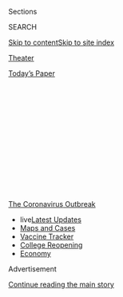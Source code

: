 <div id="app">

<div>

<div>

<div>

<div class="NYTAppHideMasthead css-1q2w90k e1suatyy0">

<div class="section css-ui9rw0 e1suatyy2">

<div class="css-eph4ug er09x8g0">

<div class="css-6n7j50">

</div>

<span class="css-1dv1kvn">Sections</span>

<div class="css-10488qs">

<span class="css-1dv1kvn">SEARCH</span>

</div>

[Skip to content](#site-content)[Skip to site
index](#site-index)

</div>

<div id="masthead-section-label" class="css-1wr3we4 eaxe0e00">

[Theater](https://www.nytimes3xbfgragh.onion/section/theater)

</div>

<div class="css-10698na e1huz5gh0">

</div>

</div>

<div id="masthead-bar-one" class="section hasLinks css-15hmgas e1csuq9d3">

<div class="css-uqyvli e1csuq9d0">

</div>

<div class="css-1uqjmks e1csuq9d1">

</div>

<div class="css-9e9ivx">

[](https://myaccount.nytimes3xbfgragh.onion/auth/login?response_type=cookie&client_id=vi)

</div>

<div class="css-1bvtpon e1csuq9d2">

[Today’s
Paper](https://www.nytimes3xbfgragh.onion/section/todayspaper)

</div>

</div>

</div>

</div>

<div data-aria-hidden="false">

<div id="site-content" data-role="main">

<div>

<div class="css-1aor85t" style="opacity:0.000000001;z-index:-1;visibility:hidden">

<div class="css-1hqnpie">

<div class="css-epjblv">

<span class="css-17xtcya">[Theater](/section/theater)</span><span class="css-x15j1o">|</span><span class="css-fwqvlz">Wynn
Handman, Influential Director and Teacher, Dies at
97</span>

</div>

<div class="css-k008qs">

<div class="css-1iwv8en">

<span class="css-18z7m18"></span>

<div>

</div>

</div>

<span class="css-1n6z4y">https://nyti.ms/3badClK</span>

<div class="css-1705lsu">

<div class="css-4xjgmj">

<div class="css-4skfbu" data-role="toolbar" data-aria-label="Social Media Share buttons, Save button, and Comments Panel with current comment count" data-testid="share-tools">

  - 
  - 
  - 
  - 
    
    <div class="css-6n7j50">
    
    </div>

  - 

</div>

</div>

</div>

</div>

</div>

</div>

<div id="NYT_TOP_BANNER_REGION" class="css-13pd83m">

<div>

<div id="styln-prism-menu-1592847958612" class="section interactive-content interactive-size-medium css-1edisqu">

<div class="css-17ih8de interactive-body">

<div id="scroll-container" class="css-1gj85ro">

[<span class="styln-title-wrap"><span class="css-1pje3qr">The
Coronavirus</span><span class="css-1pje3qr">
Outbreak</span></span>](https://www.nytimes3xbfgragh.onion/news-event/coronavirus?action=click&pgtype=Article&state=default&region=TOP_BANNER&context=storylines_menu)

  - <span class="css-kqxiym" data-emphasize="true">live</span>[Latest
    Updates](https://www.nytimes3xbfgragh.onion/2020/08/04/world/coronavirus-covid-19.html?action=click&pgtype=Article&state=default&region=TOP_BANNER&context=storylines_menu)
  - [Maps and
    Cases](https://www.nytimes3xbfgragh.onion/interactive/2020/us/coronavirus-us-cases.html?action=click&pgtype=Article&state=default&region=TOP_BANNER&context=storylines_menu)
  - [Vaccine
    Tracker](https://www.nytimes3xbfgragh.onion/interactive/2020/science/coronavirus-vaccine-tracker.html?action=click&pgtype=Article&state=default&region=TOP_BANNER&context=storylines_menu)
  - [College
    Reopening](https://www.nytimes3xbfgragh.onion/2020/08/02/us/covid-college-reopening.html?action=click&pgtype=Article&state=default&region=TOP_BANNER&context=storylines_menu)
  - [Economy](https://www.nytimes3xbfgragh.onion/live/2020/08/03/business/stock-market-today-coronavirus?action=click&pgtype=Article&state=default&region=TOP_BANNER&context=storylines_menu)

</div>

</div>

</div>

</div>

</div>

<div id="top-wrapper" class="css-1sy8kpn">

<div id="top-slug" class="css-l9onyx">

Advertisement

</div>

[Continue reading the main
story](#after-top)

<div class="ad top-wrapper" style="text-align:center;height:100%;display:block;min-height:250px">

<div id="top" class="place-ad" data-position="top" data-size-key="top">

</div>

</div>

<div id="after-top">

</div>

</div>

<div>

<div id="sponsor-wrapper" class="css-1hyfx7x">

<div id="sponsor-slug" class="css-19vbshk">

Supported by

</div>

[Continue reading the main
story](#after-sponsor)

<div id="sponsor" class="ad sponsor-wrapper" style="text-align:center;height:100%;display:block">

</div>

<div id="after-sponsor">

</div>

</div>

<div class="css-186x18t">

Those We’ve Lost

</div>

<div class="css-1vkm6nb ehdk2mb0">

# Wynn Handman, Influential Director and Teacher, Dies at 97

</div>

At the American Place Theater, he championed new works. In his acting
classes, he nurtured countless future stars. His death was related to
the coronavirus.

<div class="css-79elbk" data-testid="photoviewer-wrapper">

<div class="css-z3e15g" data-testid="photoviewer-wrapper-hidden">

</div>

<div class="css-1a48zt4 ehw59r15" data-testid="photoviewer-children">

![<span class="css-16f3y1r e13ogyst0" data-aria-hidden="true">Wynn
Handman onstage at the American Place Theater in 1971. “I was drawn to
challenging plays, plays that would not succeed commercially and
therefore needed a home,” Mr. Handman, a founder of the theater, said in
2013.</span><span class="css-cnj6d5 e1z0qqy90" itemprop="copyrightHolder"><span class="css-1ly73wi e1tej78p0">Credit...</span><span><span>Martha
Holmes</span></span></span>](https://static01.graylady3jvrrxbe.onion/images/2020/04/19/obituaries/19handman-obit1/merlin_171555627_1dcbf573-0ea1-41d9-83b6-547de257bf2e-articleLarge.jpg?quality=75&auto=webp&disable=upscale)

</div>

</div>

<div class="css-18e8msd">

<div class="css-vp77d3 epjyd6m0">

<div class="css-hus3qt ey68jwv0" data-aria-hidden="true">

[![Neil
Genzlinger](https://static01.graylady3jvrrxbe.onion/images/2018/06/13/multimedia/author-neil-genzlinger/author-neil-genzlinger-thumbLarge.jpg
"Neil Genzlinger")](https://www.nytimes3xbfgragh.onion/by/neil-genzlinger)

</div>

<div class="css-1baulvz">

By [<span class="css-1baulvz last-byline" itemprop="name">Neil
Genzlinger</span>](https://www.nytimes3xbfgragh.onion/by/neil-genzlinger)

</div>

</div>

  - 
    
    <div class="css-ld3wwf e16638kd2">
    
    Published April 14, 2020Updated April 16,
    2020
    
    </div>

  - 
    
    <div class="css-4xjgmj">
    
    <div class="css-pvvomx" data-role="toolbar" data-aria-label="Social Media Share buttons, Save button, and Comments Panel with current comment count" data-testid="share-tools">
    
      - 
      - 
      - 
      - 
        
        <div class="css-6n7j50">
        
        </div>
    
      - 
    
    </div>
    
    </div>

</div>

</div>

<div class="section meteredContent css-1r7ky0e" name="articleBody" itemprop="articleBody">

<div class="css-1fanzo5 StoryBodyCompanionColumn">

<div class="css-53u6y8">

*This obituary is part of a series about* [*people who have died in the
coronavirus
pandemic*](https://www.nytimes3xbfgragh.onion/series/people-who-have-died-of-the-coronavirus)*.*

Wynn Handman, a director and acting teacher who shaped the careers of
Dustin Hoffman, Joel Grey, Faye Dunaway, Richard Gere and other stars in
his acting classes and at the influential American Place Theater in
Manhattan, which he co-founded, died on Saturday at his home in
Manhattan. He was 97.

His daughter Laura Handman said the cause was pneumonia related to the
coronavirus.

</div>

</div>

<div>

</div>

<div class="css-1fanzo5 StoryBodyCompanionColumn">

<div class="css-53u6y8">

In addition to mentoring actors, Mr. Handman was an advocate of new
American plays and those who wrote them.

</div>

</div>

<div class="css-1fanzo5 StoryBodyCompanionColumn">

<div class="css-53u6y8">

He founded the American Place Theater in 1963 with Michael Tolan, an
actor, and Sidney Lanier, vicar of St. Clement’s Episcopal Church on
West 46th Street in Manhattan, where the theater was located in its
early years. Their mission was to promote new voices, approaches and
subjects, an alternative to the often constricted commercial offerings
nearby in the Broadway houses.

</div>

</div>

<div class="css-79elbk" data-testid="photoviewer-wrapper">

<div class="css-z3e15g" data-testid="photoviewer-wrapper-hidden">

</div>

<div class="css-1a48zt4 ehw59r15" data-testid="photoviewer-children">

![<span class="css-16f3y1r e13ogyst0" data-aria-hidden="true">Mr.
Handman with Richard Gere, one of the many future stars he taught or
mentored, in 1979. Among the others were Faye Dunaway, Dustin Hoffman
and Joel
Grey.</span><span class="css-cnj6d5 e1z0qqy90" itemprop="copyrightHolder"><span class="css-1ly73wi e1tej78p0">Credit...</span><span>Martha
Holmes</span></span>](https://static01.graylady3jvrrxbe.onion/images/2020/04/19/obituaries/19handman-obit2/merlin_171554691_9b2f8dd2-619e-457e-a68e-7bf7f7c20930-articleLarge.jpg?quality=75&auto=webp&disable=upscale)

</div>

</div>

<div class="css-1fanzo5 StoryBodyCompanionColumn">

<div class="css-53u6y8">

“As a producer, Wynn brought the Greenwich Village theater revolution to
spitting distance from Broadway, which, as far as he was concerned, was
the enemy,” the theater journalist Jeremy Gerard, author of [“Wynn Place
Show: A Biased History of the Rollicking Life & Extreme Times of Wynn
Handman and The American Place
Theatre”](https://www.americantheatre.org/2014/06/14/wynn-place-show-honors-the-career-of-producer-wynn-handman-2/)
(2013), said by email. The theater, he said, “shocked audiences — and
many critics — with early plays by downtown anarchists (Sam Shepard),
Black Power militants (Ed Bullins) and emerging feminists (María Irene
Fornés).”

Mr. Handman, who served as artistic director of the theater — which was
still producing plays into this century — admitted that he wasn’t
chasing the kind of success most producers and directors craved.

“I was drawn to challenging plays, plays that would not succeed
commercially and therefore needed a home,” [he told The New York Times
in 2013](https://www.nytimes3xbfgragh.onion/2013/12/26/arts/former-students-and-wynn-place-show-praise-wynn-handman.html).
“It was never in my mind to do a play that would become a hit. But
that’s what most New York theaters are all about today.”

His greatest hits, it might be said, were the actors who came through
his classes, which he began teaching in the 1950s. Other acting
teachers, like Lee Strasberg, may have been better known, but Mr.
Handman’s workshop, for years held in a cramped space near Carnegie
Hall, was just as intense.

</div>

</div>

<div class="css-1fanzo5 StoryBodyCompanionColumn">

<div class="css-53u6y8">

“It was a lot of technique, truth, moment-to-moment, how to listen,
improv,” Burt Reynolds, a student early in his career, [told The New
York
Times](https://www.nytimes3xbfgragh.onion/1981/03/29/magazine/burt-reynolds-going-beyond-macho.html?searchResultPosition=5)
in 1981.

In the 2019 documentary [“It Takes a
Lunatic,”](https://www.netflix.com/title/81078456) directed by Billy
Lyons, the actress Marianne Leone Cooper recalled, “He worked with me
for six months on nothing but stillness.”

James Caan, another of the many actors who paid tribute in the
documentary, remembered serious work seriously tackled. “We didn’t spend
a lot of time being trees, you know what I mean?” he said in the
film.

</div>

</div>

<div class="css-79elbk" data-testid="photoviewer-wrapper">

<div class="css-z3e15g" data-testid="photoviewer-wrapper-hidden">

</div>

<div class="css-1a48zt4 ehw59r15" data-testid="photoviewer-children">

<div class="css-1xdhyk6 erfvjey0">

<span class="css-1ly73wi e1tej78p0">Image</span>

<div class="css-zjzyr8">

<div data-testid="lazyimage-container" style="height:386.6666666666667px">

</div>

</div>

</div>

<span class="css-16f3y1r e13ogyst0" data-aria-hidden="true">Mr. Handman,
seated, with, from left, Billy Lyons, Robert De Niro and Michael Douglas
at a screening of “It Takes a Lunatic,” Mr. Lyons’s documentary about
Mr. Handman, at the 2019 Tribeca Film
Festival.</span><span class="css-cnj6d5 e1z0qqy90" itemprop="copyrightHolder"><span class="css-1ly73wi e1tej78p0">Credit...</span><span>Brent
N. Clarke/Invision, via Associated Press</span></span>

</div>

</div>

<div class="css-1fanzo5 StoryBodyCompanionColumn">

<div class="css-53u6y8">

Mr. Handman was still teaching decades later when John Leguizamo tested
out “Mambo Mouth,” his breakthrough solo show, which became an Off
Broadway hit in 1990, in one of his classes.

“Wynn sat there laughing and carrying on like any other audience
member,” Mr. Leguizamo wrote in the foreword to Mr. Gerard’s
biography, “but when I was done he cut into it like a surgeon trying to
save an organ without killing the patient.”

Irwin Leo Handman (Wynn had long been his legal name, his daughter said)
was born on May 19, 1922, in Manhattan. His father, Nathan, ran a
printing business, and his mother, Anna (Kemler) Handman, was a
saleswoman at Saks Fifth Avenue.

</div>

</div>

<div class="css-1fanzo5 StoryBodyCompanionColumn">

<div class="css-53u6y8">

He grew up in the Inwood section of Manhattan, although that may conjure
a different image to the reader of 2020 than it did almost a century
ago.

“There was a farm across the street,” Mr. Handman said in the
documentary. “A real farm. That’s true. I had such a happy childhood
that I never wanted to leave Inwood.”

Mr. Handman graduated from DeWitt Clinton High School in the Bronx in
1938 and the City College of New York in 1943, later earning a master’s
degree in speech pathology from Teachers College at Columbia University.
After graduating from City College he enlisted in the Coast Guard,
serving on an icebreaker that was assigned to knock out a German weather
station in the Arctic. The mission was a success, and a number of
Germans were taken prisoner.

“When the Germans came aboard the ship, I didn’t feel like saluting
them,” Mr. Handman, who was Jewish, said in the documentary, but his
commander ordered him to follow protocol and do so.

While at sea he would sometimes entertain his shipmates with skits, and
the experience led him to think about acting once the war ended. He
applied to the Neighborhood Playhouse, Sanford Meisner’s theater school,
and studied there from 1946 to 1948.

He wanted to act, but Mr. Meisner saw him as a director and in 1949
suggested he lead a summer theater in the Adirondacks where some
Neighborhood Playhouse students were in repertory. Mr. Handman was
reluctant, but Barbara Ann Schlein, whom he would marry the next year,
urged him to try it.

“I found myself, my calling, that summer,” Mr. Handman told Mr. Gerard
in an interview for the biography.

</div>

</div>

<div class="css-1fanzo5 StoryBodyCompanionColumn">

<div class="css-53u6y8">

Mr. Handman taught at the Neighborhood Playhouse from 1948 to 1955, but
in 1952 he also began teaching his own acting classes, and in 1955 he
broke away from Mr. Meisner. His studio across from Carnegie Hall was
furnished with salvaged wooden auditorium seats.

“Its warmth and funkiness were chemical to him,” said Jonathan Slaff, a
theater publicist who studied with Mr. Handman and represented the
theater in the mid-1990s, “and he transported its seating and décor into
a studio he established on the eighth floor of Carnegie Hall and, later,
on the 10th floor of 244 West 54th Street.”

Separate from his teaching was the American Place Theater. For the first
year or so it devoted itself to readings. Its first full production, in
November 1964, was “The Old Glory” by Robert Lowell, the poet, his first
stage production. It won an [Obie
Award](https://www.obieawards.com/events/1960s/year-65/) for best
American
play.

</div>

</div>

<div class="css-79elbk" data-testid="photoviewer-wrapper">

<div class="css-z3e15g" data-testid="photoviewer-wrapper-hidden">

</div>

<div class="css-1a48zt4 ehw59r15" data-testid="photoviewer-children">

<div class="css-1xdhyk6 erfvjey0">

<span class="css-1ly73wi e1tej78p0">Image</span>

<div class="css-zjzyr8">

<div data-testid="lazyimage-container" style="height:280.3333333333333px">

</div>

</div>

</div>

<span class="css-16f3y1r e13ogyst0" data-aria-hidden="true">Mr. Handman
and others at a rehearsal in 1968 for the American Place Theater
production of “The Cannibals,” George Tabori’s play about cannibalism in
a Nazi death
camp. </span><span class="css-cnj6d5 e1z0qqy90" itemprop="copyrightHolder"><span class="css-1ly73wi e1tej78p0">Credit...</span><span>Martha
Holmes</span></span>

</div>

</div>

<div class="css-1fanzo5 StoryBodyCompanionColumn">

<div class="css-53u6y8">

The next year the theater staged “Harry, Noon and Night” by Ronald
Ribman, with Mr. Grey and Mr. Hoffman in the cast. “Hogan’s Goat” by
William Alfred was also done that year, with Ms. Dunaway in the cast.

In 1970 the theater moved to a custom-built space on West 46th Street.

Over the decades, the theater’s offerings were nothing if not eclectic.
In 1968 there was “The Cannibals,” [George
Tabori’s](https://www.nytimes3xbfgragh.onion/2007/07/27/theater/27tabori.html)
gruesome tale of cannibalism in a Nazi death camp. In 1986 there was
Eric Bogosian’s “Drinking in America.” In 1998 came Aasif Mandvi’s solo
show, “Sakina’s Restaurant.”

“He helped foster idiosyncratic work,” Mr. Bogosian [told The
Times](https://www.nytimes3xbfgragh.onion/2007/05/20/nyregion/20wynn.html)
in 2007. “He has a great eye for what’s good, what’s honest.”

</div>

</div>

<div class="css-1fanzo5 StoryBodyCompanionColumn">

<div class="css-53u6y8">

Mr. Handman’s wife, known as Bobbie, [died
in 2013](https://www.nytimes3xbfgragh.onion/2013/11/15/nyregion/bobbie-handman-a-medal-of-arts-winner-dies-at-85.html).
In addition to his daughter Laura, he is survived by another daughter,
Liza Eleanor Handman; two grandchildren; and a great-granddaughter.

Mr. Handman was still teaching when he contracted the virus.

“As soon as the lockdown was over,” Mr. Slaff said, “he would have been
back in
class.”

</div>

</div>

<div class="css-1fanzo5 StoryBodyCompanionColumn">

<div class="css-53u6y8">

</div>

</div>

</div>

<div>

</div>

<div>

</div>

<div id="NYT_BELOW_MAIN_CONTENT_REGION">

<div>

<div id="covid-obits-article-embed" class="section css-l08pwh interactive-content interactive-size-medium">

<div class="css-17ih8de interactive-body">

<div class="g-obits-embed" data-preview-slug="2020-04-03-covid-obits">

[](https://www.nytimes3xbfgragh.onion/interactive/2020/obituaries/people-died-coronavirus-obituaries.html?action=click&pgtype=Article&state=default&region=BELOW_MAIN_CONTENT&context=covid_obits_promo)

<div class="g-hed-summ">

# Those We’ve Lost

The coronavirus pandemic has taken an incalculable death toll. This
series is designed to put names and faces to the numbers.

<span>Read
more</span>

</div>

<div class="g-obits-embed-wrap">

<div id="bernaldina-josé-pedro" class="g-obit">

<div class="g-flex-wrapper-image">

<div class="g-image g-asset-inner">

![](https://static01.graylady3jvrrxbe.onion/images/2020/07/30/obituaries/30Pedro/30Pedro-square640.jpg)

</div>

</div>

<div class="g-flex-wrapper-text">

# Bernaldina José Pedro

<div class="g-meta">

<span>d. Boa Vista, Brazil</span>

</div>

<div class="g-summ">

Leader among the Indigenous
Macuxi

</div>

</div>

</div>

<div id="john-eric-swing" class="g-obit">

<div class="g-flex-wrapper-image">

<div class="g-image g-asset-inner">

![](https://static01.graylady3jvrrxbe.onion/images/2020/07/31/obituaries/31Swing/merlin_175167783_8913bc90-0d64-43f3-a655-1bb1bf1601c9-square640.jpg)

</div>

</div>

<div class="g-flex-wrapper-text">

# John Eric Swing

<div class="g-meta">

<span>d. Fountain Valley, Calif. </span>

</div>

<div class="g-summ">

Champion of
Filipino-Americans

</div>

</div>

</div>

<div id="victor-victor-" class="g-obit">

<div class="g-flex-wrapper-image">

<div class="g-image g-asset-inner">

![](https://static01.graylady3jvrrxbe.onion/images/2020/07/27/obituaries/27Victor/merlin_175001436_38b11f8e-227a-4e2c-9821-7618af9b2524-square640.jpg)

</div>

</div>

<div class="g-flex-wrapper-text">

# Victor Victor

<div class="g-meta">

<span>d. Santo Domingo, Dominican Republic</span>

</div>

<div class="g-summ">

Beloved musician of the Dominican
Republic

</div>

</div>

</div>

<div id="dr-eddie-negrón" class="g-obit">

<div class="g-flex-wrapper-image">

<div class="g-image g-asset-inner">

![](https://static01.graylady3jvrrxbe.onion/images/2020/07/31/obituaries/31Negron/merlin_175160169_516322ae-fd23-4969-b6b2-193ced371105-square640.jpg)

</div>

</div>

<div class="g-flex-wrapper-text">

# Dr. Eddie Negrón

<div class="g-meta">

<span>d. Fort Walton Beach, Fla.</span>

</div>

<div class="g-summ">

Internist on Florida’s Emerald
Coast

</div>

</div>

</div>

<div id="dobby-dobson" class="g-obit">

<div class="g-flex-wrapper-image">

<div class="g-image g-asset-inner">

![](https://static01.graylady3jvrrxbe.onion/images/2020/07/30/obituaries/30Dobson/merlin_175115928_f6b9271c-8f05-4fe1-a38a-5ca4a58f8935-square640.jpg)

</div>

</div>

<div class="g-flex-wrapper-text">

# Dobby Dobson

<div class="g-meta">

<span>d. Coral Springs, Fla.</span>

</div>

<div class="g-summ">

Jamaican singer and
songwriter

</div>

</div>

</div>

<div id="waldemar-gonzalez" class="g-obit">

<div class="g-flex-wrapper-image">

<div class="g-image g-asset-inner">

![](https://static01.graylady3jvrrxbe.onion/images/2020/08/01/obituaries/28Gonzalez/merlin_175002771_beb57888-3951-409a-ae13-03a94b2e962e-square640.jpg)

</div>

</div>

<div class="g-flex-wrapper-text">

# Waldemar Gonzalez

<div class="g-meta">

<span>d. White Plains, N.Y.</span>

</div>

<div class="g-summ">

Teacher and social worker

</div>

</div>

</div>

</div>

</div>

</div>

</div>

</div>

</div>

<div>

</div>

<div>

<div id="bottom-wrapper" class="css-1ede5it">

<div id="bottom-slug" class="css-l9onyx">

Advertisement

</div>

[Continue reading the main
story](#after-bottom)

<div id="bottom" class="ad bottom-wrapper" style="text-align:center;height:100%;display:block;min-height:90px">

</div>

<div id="after-bottom">

</div>

</div>

</div>

</div>

</div>

## Site Index

<div>

</div>

## Site Information Navigation

  - [© <span>2020</span> <span>The New York Times
    Company</span>](https://help.nytimes3xbfgragh.onion/hc/en-us/articles/115014792127-Copyright-notice)

<!-- end list -->

  - [NYTCo](https://www.nytco.com/)
  - [Contact
    Us](https://help.nytimes3xbfgragh.onion/hc/en-us/articles/115015385887-Contact-Us)
  - [Work with us](https://www.nytco.com/careers/)
  - [Advertise](https://nytmediakit.com/)
  - [T Brand Studio](http://www.tbrandstudio.com/)
  - [Your Ad
    Choices](https://www.nytimes3xbfgragh.onion/privacy/cookie-policy#how-do-i-manage-trackers)
  - [Privacy](https://www.nytimes3xbfgragh.onion/privacy)
  - [Terms of
    Service](https://help.nytimes3xbfgragh.onion/hc/en-us/articles/115014893428-Terms-of-service)
  - [Terms of
    Sale](https://help.nytimes3xbfgragh.onion/hc/en-us/articles/115014893968-Terms-of-sale)
  - [Site
    Map](https://spiderbites.nytimes3xbfgragh.onion)
  - [Help](https://help.nytimes3xbfgragh.onion/hc/en-us)
  - [Subscriptions](https://www.nytimes3xbfgragh.onion/subscription?campaignId=37WXW)

</div>

</div>

</div>

</div>
